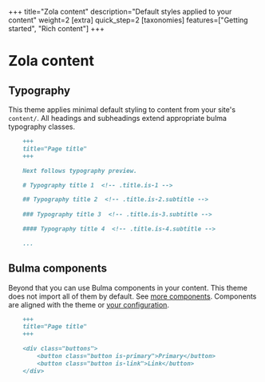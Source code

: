 +++
title="Zola content"
description="Default styles applied to your content"
weight=2
[extra]
quick_step=2
[taxonomies]
features=["Getting started", "Rich content"]
+++

# Zola content

## Typography

This theme applies minimal default styling to content from your site's `content/`. All headings and subheadings extend appropriate bulma typography classes.

```md
    +++
    title="Page title"
    +++

    Next follows typography preview.

    # Typography title 1  <!-- .title.is-1 -->

    ## Typography title 2  <!-- .title.is-2.subtitle -->
    
    ### Typography title 3  <!-- .title.is-3.subtitle -->

    #### Typography title 4  <!-- .title.is-4.subtitle -->

    ...
```

## Bulma components

Beyond that you can use Bulma components in your content. This theme does not import all of them by default. See [more components](/docs/adding-more-components). Components are aligned with the theme or [your configuration](/docs/styles).

```md
    +++
    title="Page title"
    +++

    <div class="buttons">
        <button class="button is-primary">Primary</button>
        <button class="button is-link">Link</button>
    </div>
```